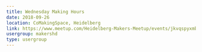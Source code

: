 ```yaml
---
title: Wednesday Making Hours
date: 2018-09-26
location: CoMakingSpace, Heidelberg
link: https://www.meetup.com/Heidelberg-Makers-Meetup/events/jkvqspyxmbjc/
usergroup: makershd
type: usergroup
---
```

